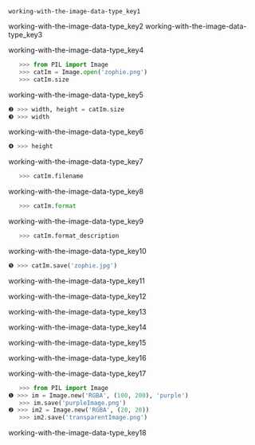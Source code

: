 ```ngMeta
working-with-the-image-data-type_key1
```

working-with-the-image-data-type_key2
working-with-the-image-data-type_key3


working-with-the-image-data-type_key4


```python
   >>> from PIL import Image
   >>> catIm = Image.open('zophie.png')
   >>> catIm.size
```
working-with-the-image-data-type_key5
```python
❷ >>> width, height = catIm.size
❸ >>> width
```
working-with-the-image-data-type_key6
```python
❹ >>> height
```
working-with-the-image-data-type_key7
```python
   >>> catIm.filename
```
working-with-the-image-data-type_key8
```python
   >>> catIm.format
```
working-with-the-image-data-type_key9
```python
   >>> catIm.format_description
```
working-with-the-image-data-type_key10
```python
❺ >>> catIm.save('zophie.jpg')
```
working-with-the-image-data-type_key11


working-with-the-image-data-type_key12


working-with-the-image-data-type_key13


working-with-the-image-data-type_key14


working-with-the-image-data-type_key15


working-with-the-image-data-type_key16


working-with-the-image-data-type_key17


```python
   >>> from PIL import Image
❶ >>> im = Image.new('RGBA', (100, 200), 'purple')
   >>> im.save('purpleImage.png')
❷ >>> im2 = Image.new('RGBA', (20, 20))
   >>> im2.save('transparentImage.png')
```
working-with-the-image-data-type_key18

